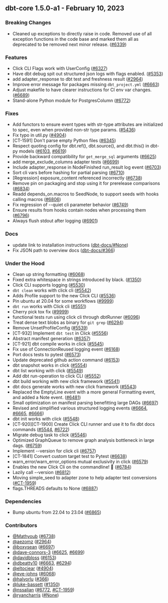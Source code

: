 ## dbt-core 1.5.0-a1 - February 10, 2023

### Breaking Changes

- Cleaned up exceptions to directly raise in code.  Removed use of all exception functions in the code base and marked them all as deprecated to be removed next minor release. ([#6339](https://github.com/dbt-labs/dbt-core/issues/6339))

### Features

- Click CLI Flags work with UserConfig ([#6327](https://github.com/dbt-labs/dbt-core/issues/6327))
- Have dbt debug spit out structured json logs with flags enabled. ([#5353](https://github.com/dbt-labs/dbt-core/issues/5353))
- add adapter_response to dbt test and freshness result ([#2964](https://github.com/dbt-labs/dbt-core/issues/2964))
- Improve error message for packages missing `dbt_project.yml` ([#6663](https://github.com/dbt-labs/dbt-core/issues/6663))
- Adjust makefile to have clearer instructions for CI env var changes. ([#6689](https://github.com/dbt-labs/dbt-core/issues/6689))
- Stand-alone Python module for PostgresColumn ([#6772](https://github.com/dbt-labs/dbt-core/issues/6772))

### Fixes

- Add functors to ensure event types with str-type attributes are initialized to spec, even when provided non-str type params. ([#5436](https://github.com/dbt-labs/dbt-core/issues/5436))
- Fix typo in util.py ([#4904](https://github.com/dbt-labs/dbt-core/issues/4904))
- [CT-1591] Don't parse empty Python files ([#6345](https://github.com/dbt-labs/dbt-core/issues/6345))
- Respect quoting config for dbt.ref(), dbt.source(), and dbt.this() in dbt-py models ([#6103](https://github.com/dbt-labs/dbt-core/issues/6103), [#6619](https://github.com/dbt-labs/dbt-core/issues/6619))
- Provide backward compatibility for `get_merge_sql` arguments ([#6625](https://github.com/dbt-labs/dbt-core/issues/6625))
- add merge_exclude_columns adapter tests ([#6699](https://github.com/dbt-labs/dbt-core/issues/6699))
- Include adapter_response in NodeFinished run_result log event ([#6703](https://github.com/dbt-labs/dbt-core/issues/6703))
- Sort cli vars before hashing for partial parsing ([#6710](https://github.com/dbt-labs/dbt-core/issues/6710))
- [Regression] exposure_content referenced incorrectly ([#6738](https://github.com/dbt-labs/dbt-core/issues/6738))
- Remove pin on packaging and stop using it for prerelease comparisons ([#6834](https://github.com/dbt-labs/dbt-core/issues/6834))
- Readd depends_on.macros to SeedNode, to support seeds with hooks calling macros ([#6806](https://github.com/dbt-labs/dbt-core/issues/6806))
- Fix regression of --quiet cli parameter behavior ([#6749](https://github.com/dbt-labs/dbt-core/issues/6749))
- Ensure results from hooks contain nodes when processing them ([#6796](https://github.com/dbt-labs/dbt-core/issues/6796))
- Always flush stdout after logging ([#6901](https://github.com/dbt-labs/dbt-core/issues/6901))

### Docs

- update link to installation instructions ([dbt-docs/#None](https://github.com/dbt-labs/dbt-docs/issues/None))
- Fix JSON path to overview docs ([dbt-docs/#366](https://github.com/dbt-labs/dbt-docs/issues/366))

### Under the Hood

- Clean up string formatting ([#6068](https://github.com/dbt-labs/dbt-core/issues/6068))
- Fixed extra whitespace in strings introduced by black. ([#1350](https://github.com/dbt-labs/dbt-core/issues/1350))
- Click CLI supports logging ([#5530](https://github.com/dbt-labs/dbt-core/issues/5530))
- `dbt clean` works with click cli ([#5542](https://github.com/dbt-labs/dbt-core/issues/5542))
- Adds Profile support to the new Click CLI ([#5536](https://github.com/dbt-labs/dbt-core/issues/5536))
- Pin ubuntu at 20.04 for some workflows ([#9999](https://github.com/dbt-labs/dbt-core/issues/9999))
- `dbt run` works with Click cli ([#5551](https://github.com/dbt-labs/dbt-core/issues/5551))
- Cherry pick tox fix ([#9999](https://github.com/dbt-labs/dbt-core/issues/9999))
- functional tests run using click cli through dbtRunner ([#6096](https://github.com/dbt-labs/dbt-core/issues/6096))
- Treat dense text blobs as binary for `git grep` ([#6294](https://github.com/dbt-labs/dbt-core/issues/6294))
- Remove UnsetProfileConfig ([#5539](https://github.com/dbt-labs/dbt-core/issues/5539))
- [CT-932] Implement `dbt test` in Click ([#5556](https://github.com/dbt-labs/dbt-core/issues/5556))
- Abstract manifest generation ([#6357](https://github.com/dbt-labs/dbt-core/issues/6357))
- [CT-921] dbt compile works in click ([#5545](https://github.com/dbt-labs/dbt-core/issues/5545))
- Fix use of ConnectionReused logging event ([#6168](https://github.com/dbt-labs/dbt-core/issues/6168))
- Port docs tests to pytest ([#6573](https://github.com/dbt-labs/dbt-core/issues/6573))
- Update deprecated github action command ([#6153](https://github.com/dbt-labs/dbt-core/issues/6153))
- dbt snapshot works in click ([#5554](https://github.com/dbt-labs/dbt-core/issues/5554))
- dbt list working with click ([#5549](https://github.com/dbt-labs/dbt-core/issues/5549))
- Add dbt run-operation to click CLI ([#5552](https://github.com/dbt-labs/dbt-core/issues/5552))
- dbt build working with new click framework ([#5541](https://github.com/dbt-labs/dbt-core/issues/5541))
- dbt docs generate works with new click framework ([#5543](https://github.com/dbt-labs/dbt-core/issues/5543))
- Replaced the EmptyLine event with a more general Formatting event, and added a Note event. ([#6481](https://github.com/dbt-labs/dbt-core/issues/6481))
- Small optimization on manifest parsing benefitting large DAGs ([#6697](https://github.com/dbt-labs/dbt-core/issues/6697))
- Revised and simplified various structured logging events ([#6664](https://github.com/dbt-labs/dbt-core/issues/6664), [#6665](https://github.com/dbt-labs/dbt-core/issues/6665), [#6666](https://github.com/dbt-labs/dbt-core/issues/6666))
- dbt init works with click ([#5548](https://github.com/dbt-labs/dbt-core/issues/5548))
- [CT-920][CT-1900] Create Click CLI runner and use it to fix dbt docs commands ([#5544](https://github.com/dbt-labs/dbt-core/issues/5544), [#6722](https://github.com/dbt-labs/dbt-core/issues/6722))
- Migrate debug task to click ([#5546](https://github.com/dbt-labs/dbt-core/issues/5546))
-  Optimized GraphQueue to remove graph analysis bottleneck in large dags. ([#6759](https://github.com/dbt-labs/dbt-core/issues/6759))
- Implement --version for click cli ([#6757](https://github.com/dbt-labs/dbt-core/issues/6757))
- [CT-1841] Convert custom target test to Pytest ([#6638](https://github.com/dbt-labs/dbt-core/issues/6638))
- warn_error/warn_error_options mutual exclusivity in click ([#6579](https://github.com/dbt-labs/dbt-core/issues/6579))
- Enables the new Click Cli on the commandline! 🚀 ([#6784](https://github.com/dbt-labs/dbt-core/issues/6784))
- Lazily call --version ([#6812](https://github.com/dbt-labs/dbt-core/issues/6812))
- Moving simple_seed to adapter zone to help adapter test conversions ([#CT-1959](https://github.com/dbt-labs/dbt-core/issues/CT-1959))
- flags.THREADS defaults to None ([#6887](https://github.com/dbt-labs/dbt-core/issues/6887))

### Dependencies

- Bump ubuntu from 22.04 to 23.04 ([#6865](https://github.com/dbt-labs/dbt-core/pull/6865))

### Contributors
- [@Mathyoub](https://github.com/Mathyoub) ([#6738](https://github.com/dbt-labs/dbt-core/issues/6738))
- [@aezomz](https://github.com/aezomz) ([#2964](https://github.com/dbt-labs/dbt-core/issues/2964))
- [@boxysean](https://github.com/boxysean) ([#6697](https://github.com/dbt-labs/dbt-core/issues/6697))
- [@dave-connors-3](https://github.com/dave-connors-3) ([#6625](https://github.com/dbt-labs/dbt-core/issues/6625), [#6699](https://github.com/dbt-labs/dbt-core/issues/6699))
- [@davidbloss](https://github.com/davidbloss) ([#6153](https://github.com/dbt-labs/dbt-core/issues/6153))
- [@dbeatty10](https://github.com/dbeatty10) ([#6663](https://github.com/dbt-labs/dbt-core/issues/6663), [#6294](https://github.com/dbt-labs/dbt-core/issues/6294))
- [@eltociear](https://github.com/eltociear) ([#4904](https://github.com/dbt-labs/dbt-core/issues/4904))
- [@eve-johns](https://github.com/eve-johns) ([#6068](https://github.com/dbt-labs/dbt-core/issues/6068))
- [@halvorlu](https://github.com/halvorlu) ([#366](https://github.com/dbt-labs/dbt-core/issues/366))
- [@luke-bassett](https://github.com/luke-bassett) ([#1350](https://github.com/dbt-labs/dbt-core/issues/1350))
- [@nssalian](https://github.com/nssalian) ([#6772](https://github.com/dbt-labs/dbt-core/issues/6772), [#CT-1959](https://github.com/dbt-labs/dbt-core/issues/CT-1959))
- [@ryancharris](https://github.com/ryancharris) ([#None](https://github.com/dbt-labs/dbt-core/issues/None))
